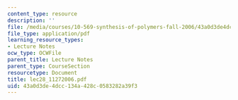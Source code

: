 ```yaml
---
content_type: resource
description: ''
file: /media/courses/10-569-synthesis-of-polymers-fall-2006/43a0d3de4dcc134a428c0583282a39f3_lec28_11272006.pdf
file_type: application/pdf
learning_resource_types:
- Lecture Notes
ocw_type: OCWFile
parent_title: Lecture Notes
parent_type: CourseSection
resourcetype: Document
title: lec28_11272006.pdf
uid: 43a0d3de-4dcc-134a-428c-0583282a39f3
---
```


